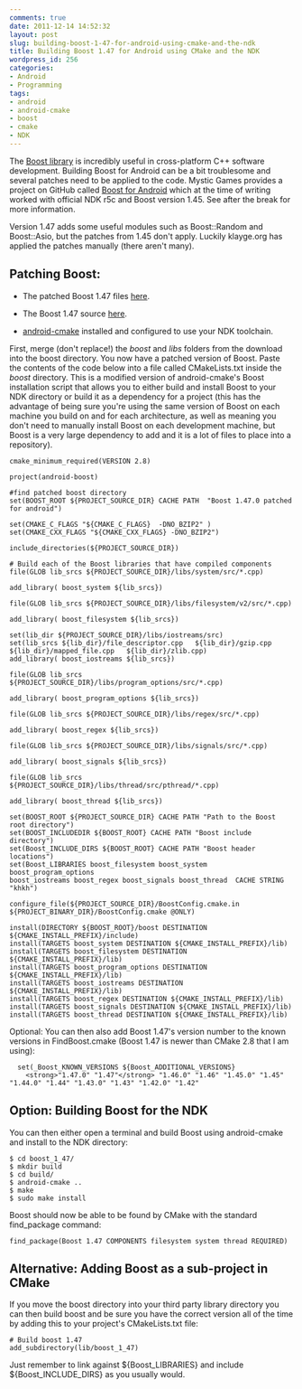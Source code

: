 ```yaml
---
comments: true
date: 2011-12-14 14:52:32
layout: post
slug: building-boost-1-47-for-android-using-cmake-and-the-ndk
title: Building Boost 1.47 for Android using CMake and the NDK
wordpress_id: 256
categories:
- Android
- Programming
tags:
- android
- android-cmake
- boost
- cmake
- NDK
---
```


The [Boost library](http://www.boost.org/) is incredibly useful in cross-platform C++ software development. Building Boost for Android can be a bit troublesome and several patches need to be applied to the code. Mystic Games provides a project on GitHub called [Boost for Android](https://github.com/MysticTreeGames/Boost-for-Android) which at the time of writing worked with official NDK r5c and Boost version 1.45. See after the break for more information.

Version 1.47 adds some useful modules such as Boost::Random and Boost::Asio, but the patches from 1.45 don't apply. Luckily klayge.org has applied the patches manually (there aren't many).


## Patching Boost:





	
  * The patched Boost 1.47 files [here](http://www.klayge.org/2011/11/02/compile-boost-1-47-with-android-ndk-r6/).

	
  * The Boost 1.47 source [here](http://www.boost.org/users/history/version_1_47_0.html).

	
  * [android-cmake](android-cmake.googlecode.com) installed and configured to use your NDK toolchain.


First, merge (don't replace!) the _boost_ and _libs_ folders from the download into the boost directory. You now have a patched version of Boost. Paste the contents of the code below into a file called CMakeLists.txt inside the _boost_ directory. This is a modified version of android-cmake's Boost installation script that allows you to either build and install Boost to your NDK directory or build it as a dependency for a project (this has the advantage of being sure you're using the same version of Boost on each machine you build on and for each architecture, as well as meaning you don't need to manually install Boost on each development machine, but Boost is a very large dependency to add and it is a lot of files to place into a repository).

    
    cmake_minimum_required(VERSION 2.8)
    
    project(android-boost)
    
    #find patched boost directory
    set(BOOST_ROOT ${PROJECT_SOURCE_DIR} CACHE PATH  "Boost 1.47.0 patched for android")
    
    set(CMAKE_C_FLAGS "${CMAKE_C_FLAGS}  -DNO_BZIP2" )
    set(CMAKE_CXX_FLAGS "${CMAKE_CXX_FLAGS} -DNO_BZIP2")
    
    include_directories(${PROJECT_SOURCE_DIR})
    
    # Build each of the Boost libraries that have compiled components
    file(GLOB lib_srcs ${PROJECT_SOURCE_DIR}/libs/system/src/*.cpp)
    
    add_library( boost_system ${lib_srcs})
    
    file(GLOB lib_srcs ${PROJECT_SOURCE_DIR}/libs/filesystem/v2/src/*.cpp)
    
    add_library( boost_filesystem ${lib_srcs})
    
    set(lib_dir ${PROJECT_SOURCE_DIR}/libs/iostreams/src)
    set(lib_srcs ${lib_dir}/file_descriptor.cpp   ${lib_dir}/gzip.cpp   ${lib_dir}/mapped_file.cpp   ${lib_dir}/zlib.cpp)
    add_library( boost_iostreams ${lib_srcs})
    
    file(GLOB lib_srcs ${PROJECT_SOURCE_DIR}/libs/program_options/src/*.cpp)
    
    add_library( boost_program_options ${lib_srcs})
    
    file(GLOB lib_srcs ${PROJECT_SOURCE_DIR}/libs/regex/src/*.cpp)
    
    add_library( boost_regex ${lib_srcs})
    
    file(GLOB lib_srcs ${PROJECT_SOURCE_DIR}/libs/signals/src/*.cpp)
    
    add_library( boost_signals ${lib_srcs})
    
    file(GLOB lib_srcs ${PROJECT_SOURCE_DIR}/libs/thread/src/pthread/*.cpp)
    
    add_library( boost_thread ${lib_srcs})
    
    set(BOOST_ROOT ${PROJECT_SOURCE_DIR} CACHE PATH "Path to the Boost root directory")
    set(BOOST_INCLUDEDIR ${BOOST_ROOT} CACHE PATH "Boost include directory")
    set(Boost_INCLUDE_DIRS ${BOOST_ROOT} CACHE PATH "Boost header locations")
    set(Boost_LIBRARIES boost_filesystem boost_system boost_program_options
    boost_iostreams boost_regex boost_signals boost_thread  CACHE STRING "khkh")
    
    configure_file(${PROJECT_SOURCE_DIR}/BoostConfig.cmake.in
    ${PROJECT_BINARY_DIR}/BoostConfig.cmake @ONLY)
    
    install(DIRECTORY ${BOOST_ROOT}/boost DESTINATION ${CMAKE_INSTALL_PREFIX}/include)
    install(TARGETS boost_system DESTINATION ${CMAKE_INSTALL_PREFIX}/lib)
    install(TARGETS boost_filesystem DESTINATION ${CMAKE_INSTALL_PREFIX}/lib)
    install(TARGETS boost_program_options DESTINATION ${CMAKE_INSTALL_PREFIX}/lib)
    install(TARGETS boost_iostreams DESTINATION ${CMAKE_INSTALL_PREFIX}/lib)
    install(TARGETS boost_regex DESTINATION ${CMAKE_INSTALL_PREFIX}/lib)
    install(TARGETS boost_signals DESTINATION ${CMAKE_INSTALL_PREFIX}/lib)
    install(TARGETS boost_thread DESTINATION ${CMAKE_INSTALL_PREFIX}/lib)


Optional: You can then also add Boost 1.47's version number to the known versions in FindBoost.cmake (Boost 1.47 is newer than CMake 2.8 that I am using):

    
      set(_Boost_KNOWN_VERSIONS ${Boost_ADDITIONAL_VERSIONS}
        <strong>"1.47.0" "1.47"</strong> "1.46.0" "1.46" "1.45.0" "1.45" "1.44.0" "1.44" "1.43.0" "1.43" "1.42.0" "1.42"




## Option: Building Boost for the NDK


You can then either open a terminal and build Boost using android-cmake and install to the NDK directory:

    
    $ cd boost_1_47/
    $ mkdir build
    $ cd build/
    $ android-cmake ..
    $ make
    $ sudo make install


Boost should now be able to be found by CMake with the standard find_package command:

    
    find_package(Boost 1.47 COMPONENTS filesystem system thread REQUIRED)




## Alternative: Adding Boost as a sub-project in CMake


If you move the boost directory into your third party library directory you can then build boost and be sure you have the correct version all of the time by adding this to your project's CMakeLists.txt file:

    
    # Build boost 1.47
    add_subdirectory(lib/boost_1_47)


Just remember to link against ${Boost_LIBRARIES} and include ${Boost_INCLUDE_DIRS} as you usually would.
